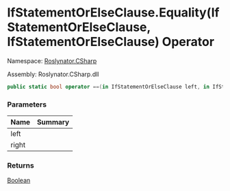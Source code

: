 # IfStatementOrElseClause\.Equality\(IfStatementOrElseClause, IfStatementOrElseClause\) Operator

Namespace: [Roslynator.CSharp](../../README.md)

Assembly: Roslynator\.CSharp\.dll

```csharp
public static bool operator ==(in IfStatementOrElseClause left, in IfStatementOrElseClause right)
```

### Parameters

| Name | Summary |
| ---- | ------- |
| left | |
| right | |

### Returns

[Boolean](https://docs.microsoft.com/en-us/dotnet/api/system.boolean)

